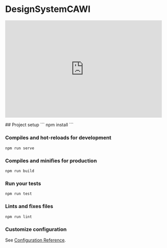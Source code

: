 # DesignSystemCAWI
<div style="width:100%;height:0;padding-bottom:62%;position:relative;"><iframe src="https://giphy.com/embed/mYcWZ7cJw53jPdBZuq" width="100%" height="100%" style="position:absolute" frameBorder="0" class="giphy-embed" allowFullScreen></iframe></div><p><a href="https://giphy.com/gifs/mYcWZ7cJw53jPdBZuq"></a></p>
## Project setup
```
npm install
```

### Compiles and hot-reloads for development
```
npm run serve
```

### Compiles and minifies for production
```
npm run build
```

### Run your tests
```
npm run test
```

### Lints and fixes files
```
npm run lint
```

### Customize configuration
See [Configuration Reference](https://cli.vuejs.org/config/).
